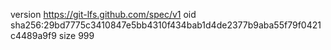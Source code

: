 version https://git-lfs.github.com/spec/v1
oid sha256:29bd7775c3410847e5bb4310f434bab1d4de2377b9aba55f79f0421c4489a9f9
size 999
